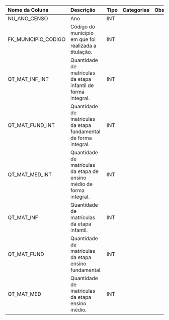 | Nome da Coluna      | Descrição                                                            | Tipo   | Categorias   | Observação    |
|:--------------------|:---------------------------------------------------------------------|:-------|:-------------|:--------------|
| NU_ANO_CENSO        | Ano                                                                  | INT    |              |               |
| FK_MUNICIPIO_CODIGO | Código do município em que  foi realizada a titulação.               | INT    |              |               |
| QT_MAT_INF_INT      | Quantidade de matrículas da etapa infantil de forma integral.        | INT    |              |               |
| QT_MAT_FUND_INT     | Quantidade de matrículas da etapa fundamental de forma integral.     | INT    |              |               |
| QT_MAT_MED_INT      | Quantidade de matrículas da etapa de ensino médio de forma integral. | INT    |              |               |
| QT_MAT_INF          | Quantidade de matrículas da etapa infantil.                          | INT    |              |               |
| QT_MAT_FUND         | Quantidade de matrículas da etapa ensino fundamental.                | INT    |              |               |
| QT_MAT_MED          | Quantidade de matrículas da etapa ensino médio.                      | INT    |              |               |